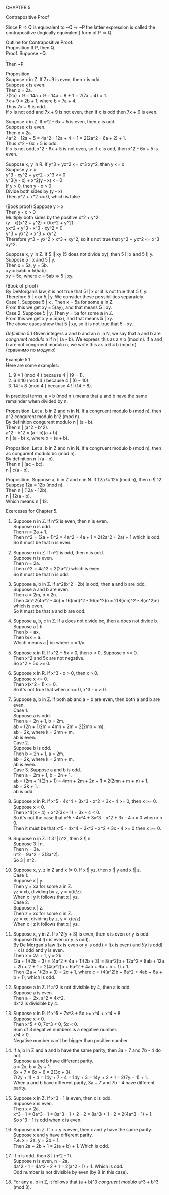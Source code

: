CHAPTER 5     

Contrapositive Proof     

Since P => Q is equivalent to ~Q => ~P the latter expression is called the contrapositive (logically equivalent) form of P => Q.    

Outline for Contrapositive Proof.    
Proposition If P, then Q.    
Proof. Suppose ~Q.    
...    
Then ~P.    


Proposition.    
Suppose x in Z. If 7x+9 is even, then x is odd.    
Suppose x is even.    
Then x = 2a.    
7(2a) + 9 = 14a + 9 = 14a + 8 + 1 = 2(7a + 4) + 1.    
7x + 9 = 2b + 1, where b = 7a + 4.     
Thus 7x + 9 is odd.     
If x is not odd and 7x + 9 is not even, then if x is odd then 7x + 9 is even.    



Suppose x in Z. If x^2 - 6x + 5 is even, then x is odd.    
Suppose x is even.    
Then x = 2a.    
4a^2 - 12a + 5 = 4a^2 - 12a + 4 + 1 = 2(2a^2 - 6a + 2) + 1.    
Thus x^2 - 6x + 5 is odd.    
If x is not odd, x^2 - 6x + 5 is not even, so if x is odd, then x^2 - 6x + 5 is even.



Suppose x, y in R. If y^3 + yx^2 <= x^3 xy^2, then y <= x    
Suppose y > x    
y^3 - xy^2 + yx^2 - x^3 <= 0    
y^3(y - x) + x^2(y - x) <= 0    
If y > 0, then y - x > 0    
Divide both sides by (y - x)    
Then y^2 + x^2 <= 0, which is false    

(Book proof)
Suppose y > x     
Then y - x > 0     
Multiply both sides by the positive x^2 + y^2    
(y - x)(x^2 + y^2) > 0(x^2 + y^2)      
yx^2 + y^3 - x^3 - xy^2 > 0      
y^3 + yx^2 > x^3 + xy^2    
Therefore y^3 + yx^2 > x^3 + xy^2, so it's not true that y^3 + yx^2 <= x^3 xy^2.     



Suppose x, y in Z. If 5 !| xy (5 does not divide xy), then 5 !| x and 5 !| y.    
Suppose 5 | x and 5 | y.    
Then x = 5a, y = 5b.    
xy = 5a5b = 5(5ab).    
xy = 5c, where c = 5ab => 5 | xy.    

(Book of proof)    
By DeMorgan’s law, it is not true that 5 !| x or it is not true that 5 !| y.    
Therefore 5 | x or 5 | y. We consider these possibilities separately.    
Case 1. Suppose 5 | x . Then x = 5a for some a in Z.    
From this we get xy = 5(ay), and that means 5 | xy.     
Case 2. Suppose 5 | y. Then y = 5a for some a in Z.    
From this we get x y = 5(ax), and that means 5 | xy.    
The above cases show that 5 | xy, so it is not true that 5 - xy.    



*Definition 5.1* Given integers a and b and an n in N, we say that a and b
are *congruent modulo* n if n | (a - b). We express this as a ≡ b (mod n).
If a and b are not congruent modulo n, we write this as a 6 ≡ b (mod n).    
(сравнимо по модулю)

Example 5.1    
Here are some examples:    
1. 9 ≡ 1 (mod 4 ) because 4 | (9 − 1).    
2. 6 ≡ 10 (mod 4 ) because 4 | (6 − 10).    
3. 14 !≡ 8 (mod 4 ) because 4 !| (14 − 8).    


In practical terms, a ≡ b (mod n ) means that a and b have the same
remainder when divided by n.    



Proposition. Let a, b in Z and n in N. If a congruent modulo b (mod n), then a^2 congurent modulo b^2 (mod n).      
By definition congurent modulo n | (a - b).     
Then n | (a^2 - b^2).    
a^2 - b^2 = (a - b)(a + b).    
n | (a - b) x, where x = (a + b).     


Proposition. Let a, b in Z and n in N. If a congruent modulo b (mod n), then ac congurent modulo bc (mod n).     
By definition n | (a - b).     
Then n | (ac - bc).    
n | c(a - b).          



Proposition. Suppose a, b in Z and n in N. If 12a !≡ 12b (mod n), then n !| 12.     
Suppose 12a ≡ 12b (mod n).    
Then n | (12a - 12b).    
n | 12(a - b).    
Which means n | 12.    



Exerceses for Chapter 5.     


1. Suppose n in Z. If n^2 is even, then n is even.    
Suppose n is odd.    
Then n = 2a + 1.    
Then n^2 = (2a + 1)^2 = 4a^2 + 4a + 1 = 2(2a^2 + 2a) + 1 which is odd.    
So it must be that n is even.    


2. Suppose n in Z. If n^2 is odd, then n is odd.    
Suppose n is even.    
Then n = 2a.    
Then n^2 = 4a^2 = 2(2a^2) which is even.    
So it must be that n is odd.     


3. Suppose a, b in Z. If a^2(b^2 - 2b) is odd, then a and b are odd.    
Suppose a and b are even.    
Then a = 2m, b = 2n.    
Then 4m^2(4n^2 - 4n) = 16(mn)^2 - 16(m^2)n = 2(8(mn)^2 - 8(m^2)n) which is even.    
So it must be that a and b are odd.     


4. Suppose a, b, c in Z. If a does not divide bc, then a does not divide b.     
Suppose a | b.    
Then b = ax.     
Then b/x = a.    
Which means a | bc where c = 1/x.    


5. Suppose x in R. If x^2 + 5x < 0, then x < 0.
Suppose x >= 0.    
Then x^2 and 5x are not negative.     
So x^2 + 5x >= 0.     



6. Suppose x in R. If x^3 - x > 0, then x > 0.    
Suppose x <= 0.    
Then x(x^2 - 1) <= 0.    
So it's not true that when x <= 0, x^3 - x > 0.    

7. Suppose a, b in Z. If both ab and a + b are even, then both a and b are even.     
Case 1.    
Suppose a is odd.    
Then a = 2n + 1, b = 2m.    
ab = (2n + 1)2m = 4mn + 2m = 2(2mn + m).    
ab = 2k, where k = 2mn + m.     
ab is even.    
Case 2.    
Suppose b is odd.    
Then b = 2n + 1, a = 2m.    
ab = 2k, where k = 2mn + m.    
ab is even.    
Case 3.
Suppose a and b is odd.    
Then a = 2m + 1, b = 2n + 1.    
ab = (2m + 1)(2n + 1) = 4mn + 2m + 2n + 1 = 2(2mn + m + n) + 1.    
ab = 2k + 1.    
ab is odd.     



8. Suppose x in R. If x^5 - 4x^4 + 3x^3 - x^2 + 3x - 4 >= 0, then x >= 0.    
Suppose x < 0.    
Then x^4(x - 4) + x^2(3x - 1) + 3x - 4 < 0.    
So it's not the case that x^5 - 4x^4 + 3x^3 - x^2 + 3x - 4 >= 0 when x < 0.    
Then it must be that x^5 - 4x^4 + 3x^3 - x^2 + 3x - 4 >= 0 then x >= 0.    



9. Suppose n in Z. If 3 !| n^2, then 3 !| n.    
Suppose 3 | n.    
Then n = 3a.    
n^2 = 9a^2 = 3(3a^2).    
So 3 | n^2.     




10. Suppose x, y, z in Z and x != 0. If x !| yz, then x !| y and x !| z.     
Case 1.    
Suppose x | y.    
Then y = xa for some a in Z.    
yz = xb, dividing by z, y = x(b/z).     
When x | y it follows that x | yz.    
Case 2.    
Suppose x | z.    
Then z = xc for some c in Z.    
yz = xc, dividing by z, y = x(c/z).    
When x | z it follows that x | yz.    



11. Suppose x, y in Z. If x^2(y + 3) is even, then x is even or y is odd.    
Suppose that !(x is even or y is odd).    
By De Morgan's law !(x is even or y is odd) = !(x is even) and !(y is odd) = x is odd and y is even.    
Then x = 2a + 1, y = 2b.    
(2a + 1)(2b + 3) = (4a^2 + 4a + 1)(2b + 3) = 8(a^2)b + 12a^2 + 8ab + 12a + 2b + 2 + 1 = 2(4(a^2)b + 6a^2 + 4ab + 6a + b + 1) + 1.    
Then (2a + 1)(2b + 3) = 2c + 1, where c = (4(a^2)b + 6a^2 + 4ab + 6a + b + 1), which is odd.    



12. Suppose a in Z. If a^2 is not divisible by 4, then a is odd.    
Suppose a is even.    
Then a = 2x, a^2 = 4x^2.     
4x^2 is divisible by 4.    



13. Suppose x in R. If x^5 + 7x^3 + 5x >= x^4 + x^4 + 8.       
Suppose x < 0.     
Then x^5 < 0, 7x^3 < 0, 5x < 0.    
Sum of 3 negative numbers is a negative number.    
x^4 > 0.     
Negative number can't be bigger than positive number.    


14. If a, b in Z and a and b have the same parity, then 3a + 7 and 7b - 4 do not.    
Suppose a and b have different parity.     
a = 2x, b = 2y + 1.     
6x + 7 = 6x + 6 = 2(3x + 3).     
7(2y + 1) - 4 = 14y + 7 - 4 = 14y + 3 = 14y + 2 + 1 = 2(7y + 1) + 1.     
When a and b have different parity, 3a + 7 and 7b - 4 have different parity.    



15. Suppose x in Z. If x^3 - 1 is even, then x is odd.     
Suppose x is even.     
Then x = 2a.    
x^3 - 1 = 8a^3 - 1 = 8a^3 - 1 + 2 - 2 = 8a^3 + 1 - 2 = 2(4a^3 - 1) + 1.     
So x^3 - 1 is odd when x is even.    



16. Suppose x in Z. If x + y is even, then x and y have the same parity.     
Suppose x and y have different parity.     
F.e. x = 2a, y = 2b + 1.     
Then 2a + 2b + 1 = 2(a + b) + 1. Which is odd.     



17. If n is odd, then 8 | (n^2 - 1).      
Suppose n is even, n = 2a.     
4a^2 - 1 = 4a^2 - 2 + 1 = 2(a^2 - 1) + 1. Which is odd.     
Odd number is not divisible by even (by 8 in this case).     



18. For any a, b in Z, it follows that (a + b)^3 *congruent modulo* a^3 + b^3 (mod 3).
